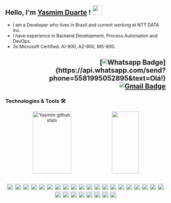 <h4 align="right">

## Hello, I'm [Yasmim Duarte](https://www.linkedin.com/in/yasmimkarollinne/) ! <img src="https://media.giphy.com/media/hvRJCLFzcasrR4ia7z/giphy.gif" width="30px">

- I am a Developer who lives in Brazil and current working at NTT DATA Inc. <br>
- I have experience in Backend Development, Process Automation and DevOps. <br>
- 3x Microsoft Certified: AI-900, AZ-900, MS-900. <br>

<h2 align="right">

[![Whatsapp Badge](https://img.shields.io/badge/Whatsapp-4CA143?style=flat-square&labelColor=4CA143&logo=Whatsapp&logoColor=white&link=https://api.whatsapp.com/send?phone=5581995052895&text=Olá!)](https://api.whatsapp.com/send?phone=5581995052895&text=Olá!)
[![Gmail Badge](https://img.shields.io/badge/Gmail-FF0000?style=flat-square&labelColor=FF0000&logo=Gmail&logoColor=white&link=mailto:yasmimkarollinne@gmail.com)](mailto:yasmimkarollinne@gmail.com)<br>

</h2>
</h4>

### Technologies & Tools 🛠

<div align="center">  

  <img width="49%" height="195px" src="https://github-readme-stats.vercel.app/api?username=yaxmen&show_icons=true&count_private=true&hide_border=true&title_color=008b46&icon_color=ffffff&text_color=c9d1d9&bg_color=0d1117" alt="Yasmim github stats" /> 
  <img width="41%" height="195px" src="https://github-readme-stats.vercel.app/api/top-langs/?username=Yaxmen&layout=compact&hide_border=true&title_color=008b46&text_color=ffffff&bg_color=0d1117" />

</div>

<h2 align="center">

<img src="https://img.shields.io/badge/python-FCC624?logo=python&logoColor=white&style=for-the-badge" height="20"/>
<img src="https://img.shields.io/badge/powershell-0089D6?logo=powershell&logoColor=white&style=for-the-badge" height="20"/>
<img src="https://img.shields.io/badge/HTML5-5C2D91?logo=HTML5&logoColor=white&style=for-the-badge" height="20"/>
<img src="https://img.shields.io/badge/Java-003B57?logo=Java&logoColor=white&style=for-the-badge" height="20"/>
<img src="https://img.shields.io/badge/ansible-CC2927?logo=ansible&logoColor=white&style=for-the-badge" height="20"/>
<img src="https://img.shields.io/badge/flask-000000?logo=flask&logoColor=white&style=for-the-badge" height="20"/>
<img src="https://img.shields.io/badge/fastapi-009688?logo=fastapi&logoColor=white&style=for-the-badge" height="20"/>
<img src="https://img.shields.io/badge/pandas-150458?logo=pandas&logoColor=white&style=for-the-badge" height="20"/>
<img src="https://img.shields.io/badge/SQLalchemy-0C0C0E?logo=alchemy&logoColor=white&style=for-the-badge" height="20"/>
<img src="https://img.shields.io/badge/pytest-0A9EDC?logo=pytest&logoColor=white&style=for-the-badge" height="20"/>
<img src="https://img.shields.io/badge/Selenium-5C2D91?logo=Selenium&logoColor=white&style=for-the-badge" height="20"/>
<img src="https://img.shields.io/badge/aws-cdk-FCC624?logo=aws-cdk&logoColor=white&style=for-the-badge" height="20"/>
<img src="https://img.shields.io/badge/Splunk-%234ea94b.svg?&style=for-the-badge&logo=Splunk&logoColor=white" height="20"/>
<img src="https://img.shields.io/badge/Microsoft%20Azure-0089D6?logo=microsoft-azure&logoColor=white&style=for-the-badge" height="20"/>
<img src="https://img.shields.io/badge/azure functions-0062AD?logo=azurefunctions&logoColor=white&style=for-the-badge" height="20"/>
<img src="https://img.shields.io/badge/azure devops-0078D7?logo=azuredevops&logoColor=white&style=for-the-badge" height="20"/>
<img src="https://img.shields.io/badge/power automate-0078D7?logo=power automate&logoColor=white&style=for-the-badge" height="20"/>
<img src="https://img.shields.io/badge/c%23%20-%23239120.svg?&style=for-the-badge&logo=c-sharp&logoColor=white" height="20"/>
<img src="https://img.shields.io/badge/linux-FCC624?logo=linux&logoColor=white&style=for-the-badge" height="20"/>
<img src="https://img.shields.io/badge/windows-0078D6?logo=windows&logoColor=white&style=for-the-badge" height="20"/>
<img src="https://img.shields.io/badge/GitHub-181717?style=flat-square&logo=github" height="20"/>
<img src="https://img.shields.io/badge/git-F05032?logo=git&logoColor=white&style=for-the-badge" height="20"/>
<img src="https://img.shields.io/badge/sqlite-003B57?logo=sqlite&logoColor=white&style=for-the-badge" height="20"/>
<img src="https://img.shields.io/badge/microsoft sql server-CC2927?logo=microsoftsqlserver&logoColor=white&style=for-the-badge" height="20"/>
<img src="https://img.shields.io/badge/MySQL-%234ea94b.svg?&style=for-the-badge&logo=MySQL&logoColor=white" height="20"/>
<img src="https://img.shields.io/badge/docker-2496ED?logo=docker&logoColor=white&style=for-the-badge" height="20"/>
<img src="https://img.shields.io/badge/visual studio code-007ACC?logo=visualstudiocode&logoColor=white&style=for-the-badge" height="20"/>
<img src="https://img.shields.io/badge/visual studio-5C2D91?logo=visualstudio&logoColor=white&style=for-the-badge" height="20"/> 

</h2>